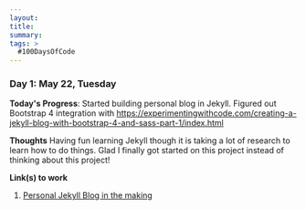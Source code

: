 ```yaml
---
layout: 
title:
summary:
tags: >
  #100DaysOfCode
---
```


### Day 1: May 22, Tuesday

**Today's Progress**: Started building personal blog in Jekyll. Figured out Bootstrap 4 integration with https://experimentingwithcode.com/creating-a-jekyll-blog-with-bootstrap-4-and-sass-part-1/index.html

**Thoughts** Having fun learning Jekyll though it is taking a lot of research to learn how to do things. Glad I finally got started on this project instead of thinking about this project!

**Link(s) to work**
1. [Personal Jekyll Blog in the making](https://github.com/Elenaltarien/Elenaltarien.github.io)
